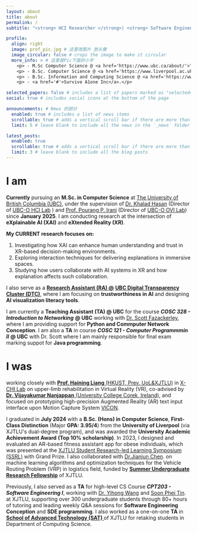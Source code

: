 ```yaml
---
layout: about
title: about
permalink: /
subtitle: "<strong> HCI Researcher </strong>| <strong> Software Engineer </strong> | <strong> Artist </strong>"

profile:
  align: right
  image: prof_pic.jpg # 这里改图片 放头像
  image_circular: false # crops the image to make it circular
  more_info: > # 这里是Pic下面的小字
    <p> - M.Sc Computer Science @ <a href='https://www.ubc.ca/about/'>The University of British Columbia, CA</a></p>
    <p> - B.Sc. Computer Science @ <a href='https://www.liverpool.ac.uk/about/the-university/rankings-and-reputation/'>The University of Liverpool, UK</a></p>
    <p> - B.Sc. Information and Computing Science @ <a href='https://www.liverpool.ac.uk/about/the-university/rankings-and-reputation/'>Xi'an Jiaotong Liverpool University (Dual Degree Program), CN</a></p>
    <p> - <a href='#'>Survive A1one Inc</a>.</p>

selected_papers: false # includes a list of papers marked as "selected={true}"
social: true # includes social icons at the bottom of the page

announcements: # News 的部分
  enabled: true # includes a list of news items
  scrollable: true # adds a vertical scroll bar if there are more than 3 news items
  limit: 5 # leave blank to include all the news in the `_news` folder

latest_posts:
  enabled: true
  scrollable: true # adds a vertical scroll bar if there are more than 3 new posts items
  limit: 3 # leave blank to include all the blog posts
---
```


# **I am**  
**Currently** pursuing an **M.Sc. in Computer Science** at <a href='https://www.ubc.ca/about/'>The University of British Columbia (UBC)</a>, under the supervision of <a href='https://cmps-people.ok.ubc.ca/mkhasan/'>Dr. Khalad Hasan</a> (Director of <a href='https://www.researchgate.net/lab/Khalad-Hasan-Lab'> UBC-O HCI Lab</a> ) and <a href='https://cmps-people.ok.ubc.ca/pirani/'> Prof. Pourang P. Irani</a> (Director of <a href='https://ovi.ok.ubc.ca/'> UBC-O OVI Lab</a>) since **January 2025**. I am conducting research at the intersection of **eXplainable AI (XAI)** and **eXtended Reality (XR)**.

**My CURRENT research focuses on:**
1. Investigating how XAI can enhance human understanding and trust in XR-based decision-making environments.
2. Exploring interaction techniques for delivering explanations in immersive spaces.
3. Studying how users collaborate with AI systems in XR and how explanation affects such collaboration.

I also serve as a <a href='https://digital-transparency.ok.ubc.ca/research-team/our-research-assistants/iverson-shuchen-yuan/'> **Research Assistant (RA) @**</a> <a href='https://research.ok.ubc.ca/research-excellence/research-clusters/digital-transparency/'> **UBC Digital Transparency Cluster (DTC)**</a>, where I am focusing on **trustworthiness in AI** and designing **AI visualization literacy tools**.

I am currently a **Teaching Assistant (TA) @ UBC** for the course ***COSC 328 - Introduction to Networking*** **@ UBC** working with <a href='https://www.researchgate.net/profile/Scott-Fazackerley-2'> Dr. Scott Fazackerley</a>, where I am providing support for **Python and Commputer Network Conception**. I am also a **TA** in course ***COSC 121 - Computer Programmmin II*** **@ UBC** with Dr. Scott where I am mainly responsible for final exam marking suppot for **Java programming**. 
<!-- and basic programming concepts. -->

# **I was**
working closely with <a href='https://hai-ning-liang.github.io/'> **Prof. Haining Liang**  (HKUST, Prev. UoL&XJTLU)</a> in <a href='https://www.researchgate.net/lab/X-CHI-Lab-Hai-Ning-Liang'> X-CHI Lab</a> on upper-limb rehabilitation in Virtual Reality (VR), co-advised by <a href='https://www.ucc.ie/en/compsci/people/nanjappandrvijayakumar/'> **Dr. Vijayakumar Nanjappan** (University College Corek, Ireland)</a>, and focused on prototyping high-precision Augmented Reality (AR) text input interface upon Motion Capture System <a href='https://www.vicon.com/'> VICON</a>. 

<!-- I graduated in **July 2024** with **First-Class Distinction** (Major **GPA: 3.95/4**) from the **University of Liverpool** (via XJTLU's dual-degree program), and I was awarded the University Academic Achievement Award (**Top 10%** scholarship, **¥5,000**) -->

I graduated in **July 2024** with a **B.Sc. (Hons) in Computer Science**, **First-Class Distinction** (Major **GPA: 3.95/4**) from the **University of Liverpool** (via XJTLU's dual-degree program), and was awarded the **University Academic Achievement Award** **(Top 10% scholarship)**. In 2023, I designed and evaluated an AR-based fitness assistant app for obese individuals, which was presented at the <a href='https://www.xjtlu.edu.cn/en/study/departments/academy-of-future-education/learning-institute-for-future-excellence/programme/xjtlu-student-symposium-of-research-led-learning'> XJTLU Student Research-led Learning Symposium (SSRL)</a> with Grand Prize. I also collaborated with <a href='https://scholar.xjtlu.edu.cn/en/persons/JianjunChen'> Dr.Jianjun Chen</a>. on machine learning algorithms and optimization techniques for the Vehicle Routing Problem (VRP) in logistics field, funded by <a href='https://www.xjtlu.edu.cn/en/study/surf'> **Summer Undergraduate Research Fellowship**</a> of XJTLU.
 <!-- I was awarded the University Academic Achievement Award (**Top 10%** scholarship, **¥5,000**) and graduated in **July 2024** with **First-Class Distinction** (Major **GPA: 3.95/4**) from the **University of Liverpool** (via XJTLU's dual-degree program). -->

Previously, I also served as a **TA** for high-level CS Course ***CPT203 - Software Engineering I***, working with <a href='https://scholar.xjtlu.edu.cn/en/persons/SoonTin'> Dr. Yihong Wang</a> and <a href='https://scholar.xjtlu.edu.cn/en/persons/SoonTin'> Soon Phei Tin</a>.  at XJTLU, supporting over 300 undergraduate students through 80+ hours of tutoring and leading weekly Q&A sessions for **Software Engineering Conception** and **SDE programming**. I also worked as a one-on-one **TA** in <a href='https://www.xjtlu.edu.cn/en/study/departments/school-of-advanced-technology'> **School of Advanced Technology (SAT)** </a> of XJTLU for retaking students in Department of Computing Science.

<!-- Previously, I also served as a **TA** for high-level CS Course ***CPT203 - Software Engineering I*** working with <a href='https://scholar.xjtlu.edu.cn/en/persons/SoonTin'> Dr. Yihong Wang</a> and <a href='https://scholar.xjtlu.edu.cn/en/persons/SoonTin'> Soon Phei Tin</a>.  at XJTLU, supporting over 300 undergraduate students through 80+ hours of tutoring and leading weekly Q&A sessions as part of a peer-led Mutual Aid Association. I also worked as a one-on-one **TA** in <a href='https://www.xjtlu.edu.cn/en/study/departments/school-of-advanced-technology'> **School of Advanced Technology (SAT)** </a> of XJTLU for retaking students in Department of Computing Science. -->

<!-- for 2 students retaking core CS modules, delivering 70+ hours of personalized instruction that helped both students successfully pass their courses. -->

<!-- Write your biography here. Tell the world about yourself. Link to your favorite [subreddit](http://reddit.com). You can put a picture in, too. The code is already in, just name your picture `prof_pic.jpg` and put it in the `img/` folder.

Put your address / P.O. box / other info right below your picture. You can also disable any of these elements by editing `profile` property of the YAML header of your `_pages/about.md`. Edit `_bibliography/papers.bib` and Jekyll will render your [publications page](/al-folio/publications/) automatically.

Link to your social media connections, too. This theme is set up to use [Font Awesome icons](https://fontawesome.com/) and [Academicons](https://jpswalsh.github.io/academicons/), like the ones below. Add your Facebook, Twitter, LinkedIn, Google Scholar, or just disable all of them. -->
